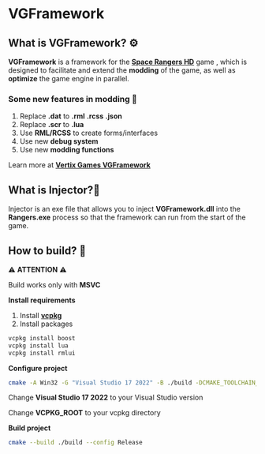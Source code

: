 # VGFramework

## What is VGFramework? ⚙️

**VGFramework** is a framework for the [**Space Rangers HD**](https://store.steampowered.com/app/214730/Space_Rangers_HD_A_War_Apart/) game , which is designed to facilitate and extend the **modding** of the game, as well as **optimize** the game engine in parallel.

### Some new features in modding 🔨

1. Replace **.dat** to **.rml** **.rcss** **.json**
2. Replace **.scr** to **.lua**
3. Use **RML/RCSS** to create forms/interfaces
4. Use new **debug system**
5. Use new **modding functions**

Learn more at [**Vertix Games VGFramework**](https://vertix.games/vgframework)

## What is Injector?🧪

Injector is an exe file that allows you to inject **VGFramework.dll** into the **Rangers.exe** process so that the framework can run from the start of the game.

## How to build? 🧰

⚠️ **ATTENTION** ⚠️

Build works only with **MSVC**

**Install requirements**

1. Install [**vcpkg**](https://github.com/microsoft/vcpkg/releases/) 
2. Install packages 

``````bash
vcpkg install boost
vcpkg install lua
vcpkg install rmlui
``````

**Configure project**

``````bash
cmake -A Win32 -G "Visual Studio 17 2022" -B ./build -DCMAKE_TOOLCHAIN_FILE=VCPKG_ROOT/scripts/buildsystems/vcpkg.cmake -DCMAKE_BUILD_TYPE=Release
``````

Change **Visual Studio 17 2022** to your Visual Studio version

Change **VCPKG_ROOT** to your vcpkg directory

**Build project**

``````bash
cmake --build ./build --config Release
``````
